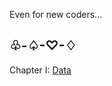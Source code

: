 Even for new coders...<br>
<h2>♧-♤-♡-♢</h2>

Chapter I: <a href="https://github.com/david-c-surbey/sharp-s/blob/Bueno-Computer/First%20Chapter"> Data</a>